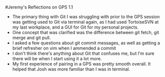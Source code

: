 #Jeremy's Reflections on GPS 1.1
* The primary thing with Git I was struggling with prior to the GPS session was getting used to Git via terminal again, as I had used TortoiseSVN at my last workplace, and a GUI for Git for my personal projects.
* One concept that was clarified was the difference between git fetch, git merge and git pull.
* I asked a few questions about git commit messages, as well as getting a brief refresher on vim when I ammended a commit
* I don't think there's anything about Git that confuses me, but I'm sure there will be when I start using it a lot more.
* My first experience of pairing in a GPS was pretty smooth overall. It helped that Josh was more familiar than I was in terminal.
